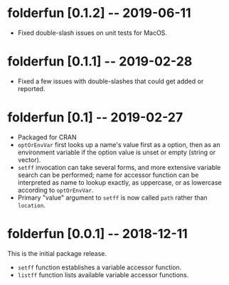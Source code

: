 # folderfun [0.1.2] -- 2019-06-11

* Fixed double-slash issues on unit tests for MacOS.

# folderfun [0.1.1] -- 2019-02-28

* Fixed a few issues with double-slashes that could get added or reported.

# folderfun [0.1] -- 2019-02-27

* Packaged for CRAN
* `optOrEnvVar` first looks up a name's value first as a option, then as an environment variable if the option value is unset or empty (string or vector).
* `setff` invocation can take several forms, and more extensive variable search can be performed; name for accessor function can be interpreted as name to lookup exactly, as uppercase, or as lowercase according to `optOrEnvVar`.
* Primary "value" argument to `setff` is now called `path` rather than `location`.

# folderfun [0.0.1] -- 2018-12-11

This is the initial package release.

* `setff` function establishes a variable accessor function.
* `listff` function lists available variable accessor functions.
